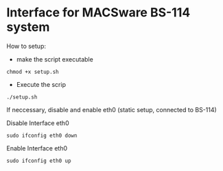 # Interface for MACSware BS-114 system

How to setup:
- make the script executable
```
chmod +x setup.sh
```
- Execute the scrip
```
./setup.sh
```

If neccessary, disable and enable eth0 (static setup, connected to BS-114)

Disable Interface eth0
```
sudo ifconfig eth0 down
```
Enable Interface eth0
```
sudo ifconfig eth0 up
```

